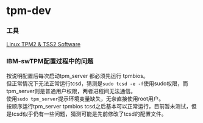 # tpm-dev

### 工具
[Linux TPM2 & TSS2 Software](https://github.com/tpm2-software)


### IBM-swTPM配置过程中的问题
按说明配置后每次启动tpm_server 都必须先运行 tpmbios。  
但正常情况下无法正常运行tcsd，猜测是`sudo tcsd -e -f`使用sudo权限，而tpm_server则是普通用户权限，两者进程间无法通信。  
使用`sudo tpm_server`提示环境变量缺失，无奈直接使用root用户。   
按顺序运行tpm_server tpmbios tcsd之后基本可以正常运行，目前暂未测试，但是tcsd似乎仍有一些问题，猜测可能是先前修改了tcsd的配置文件。   
